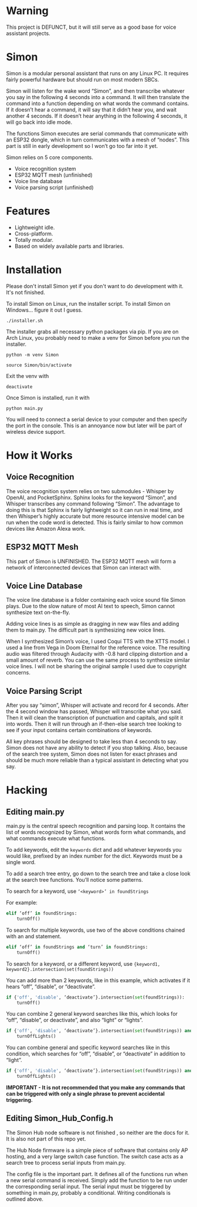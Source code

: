 # Warning
This project is DEFUNCT, but it will still serve as a good base for voice assistant projects.

# Simon
Simon is a modular personal assistant that runs on any Linux PC. It requires fairly powerful hardware but should run on most modern SBCs.

Simon will listen for the wake word “Simon”, and then transcribe whatever you say in the following 4 seconds into a command. It will then translate the command into a function depending on what words the command contains. If it doesn’t hear a command, it will say that it didn’t hear you, and wait another 4 seconds. If it doesn’t hear anything in the following 4 seconds, it will go back into idle mode.

The functions Simon executes are serial commands that communicate with an ESP32 dongle, which in turn communicates with a mesh of “nodes”. This part is still in early development so I won’t go too far into it yet.

Simon relies on 5 core components.
- Voice recognition system
- ESP32 MQTT mesh (unfinished)
- Voice line database
- Voice parsing script (unfinished)

# Features

- Lightweight idle.
- Cross-platform.
- Totally modular.
- Based on widely available parts and libraries.

# Installation

Please don't install Simon yet if you don't want to do development with it. It's not finished.

To install Simon on Linux, run the installer script. To install Simon on Windows... figure it out I guess.

`./installer.sh`

The installer grabs all necessary python packages via pip. If you are on Arch Linux, you probably need to make a venv for Simon before you run the installer.

`python -m venv Simon`

`source Simon/bin/activate`

Exit the venv with 

`deactivate`

Once Simon is installed, run it with 

`python main.py`

You will need to connect a serial device to your computer and then specify the port in the console. This is an annoyance now but later will be part of wireless device support.

# How it Works
## Voice Recognition
The voice recognition system relies on two submodules - Whisper by OpenAI, and PocketSphinx. Sphinx looks for the keyword “Simon”, and Whisper transcribes any command following “Simon”. The advantage to doing this is that Sphinx is fairly lightweight so it can run in real time, and then Whisper’s highly accurate but more resource intensive model can be run when the code word is detected. This is fairly similar to how common devices like Amazon Alexa work.

## ESP32 MQTT Mesh
This part of Simon is UNFINISHED. The ESP32 MQTT mesh will form a network of interconnected devices that Simon can interact with. 

## Voice Line Database
The voice line database is a folder containing each voice sound file Simon plays. Due to the slow nature of most AI text to speech, Simon cannot synthesize text on-the-fly.

Adding voice lines is as simple as dragging in new wav files and adding them to main.py. The difficult part is synthesizing new voice lines.

When I synthesized Simon’s voice, I used Coqui TTS with the XTTS model. I used a line from Vega in Doom Eternal for the reference voice. The resulting audio was filtered through Audacity with -0.8 hard clipping distortion and a small amount of reverb. You can use the same process to synthesize similar voice lines. I will not be sharing the original sample I used due to copyright concerns.

## Voice Parsing Script
After you say “simon”, Whisper will activate and record for 4 seconds. After the 4 second window has passed, Whisper will transcribe what you said. Then it will clean the transcription of punctuation and capitals, and split it into words. Then it will run through an if-then-else search tree looking to see if your input contains certain combinations of keywords. 

All key phrases should be designed to take less than 4 seconds to say. Simon does not have any ability to detect if you stop talking. Also, because of the search tree system, Simon does not listen for exact phrases and should be much more reliable than a typical assistant in detecting what you say.

# Hacking
## Editing main.py
main.py is the central speech recognition and parsing loop. It contains the list of words recognized by Simon, what words form what commands, and what commands execute what functions. 

To add keywords, edit the `keywords` dict and add whatever keywords you would like, prefixed by an index number for the dict. Keywords must be a single word.

To add a search tree entry, go down to the search tree and take a close look at the search tree functions. You’ll notice some patterns.

To search for a keyword, use `‘<keyword>’ in foundStrings`

For example:

```python
elif ‘off’ in foundStrings:
	turnOff()
```

To search for multiple keywords, use two of the above conditions chained with an and statement.

```python
elif ‘off’ in foundStrings and ‘turn’ in foundStrings:
	turnOff()
```

To search for a keyword, or a different keyword, use `{keyword1, keyword2}.intersection(set(foundStrings))`

You can add more than 2 keywords, like in this example, which activates if it hears “off”, “disable”, or “deactivate”.

```python
if {'off', 'disable', ‘deactivate’}.intersection(set(foundStrings)):
	turnOff()
```

You can combine 2 general keyword searches like this, which looks for “off”, “disable”, or deactivate”, and also “light” or “lights”.

```python
if {'off', 'disable', ‘deactivate’}.intersection(set(foundStrings)) and {‘lights’, ‘light’}.intersection(set(foundStrings)):
	turnOffLights()
```

You can combine general and specific keyword searches like in this condition, which searches for “off”, “disable”, or “deactivate” in addition to “light”.

```python
if {'off', 'disable', ‘deactivate’}.intersection(set(foundStrings)) and ‘light’ in foundStrings:
	turnOffLights()
```

**IMPORTANT - It is not recommended that you make any commands that can be triggered with only a single phrase to prevent accidental triggering.**

## Editing Simon_Hub_Config.h

The Simon Hub node software is not finished , so neither are the docs for it. It is also not part of this repo yet.

The Hub Node firmware is a simple piece of software that contains only AP hosting, and a very large switch case function. The switch case acts as a search tree to process serial inputs from main.py. 

The config file is the important part. It defines all of the functions run when a new serial command is received. Simply add the function to be run under the corresponding serial input. The serial input must be triggered by something in main.py, probably a conditional. Writing conditionals is outlined above.

